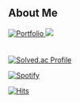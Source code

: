 
## About Me
<div align="left">
<a href="https://nijoow.github.io/" target="_blank">
<img src=https://img.shields.io/static/v1?label=&message=Portfolio&color=8458b3&style=for-the-badge alt="Portfolio" style="margin-bottom: 5px;" />
</a> 
<a href="mailto:nijoow1127@gmail.com"><img src="https://img.shields.io/badge/nijoow1127@gmail.com-EA4335?style=for-the-badge&logo=Gmail&logoColor=ffffff"/></a>
</div>
<br/>


<!--[![Anurag's GitHub stats](https://github-readme-stats.vercel.app/api?username=nijoow&show_icons=true&theme=radical)](https://github.com/anuraghazra/github-readme-stats)-->

[![Solved.ac Profile](http://mazassumnida.wtf/api/generate_badge?boj=nijoow)](https://solved.ac/nijoow)<br/>

[![Spotify](https://novatorem-nijoow.vercel.app/api/spotify?background_color=0d1117&border_color=ffffff)](https://open.spotify.com/user/31z26ebvmvfzme53xtmbpjfs4rau)

[![Hits](https://hits.seeyoufarm.com/api/count/incr/badge.svg?url=https%3A%2F%2Fgithub.com%2Fnijoow&count_bg=%23C0A8EB&title_bg=%23555555&icon=&icon_color=%23E7E7E7&title=hits&edge_flat=false)](https://hits.seeyoufarm.com)
